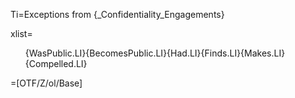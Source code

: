 Ti=Exceptions from {_Confidentiality_Engagements}

xlist=<ol>{WasPublic.LI}{BecomesPublic.LI}{Had.LI}{Finds.LI}{Makes.LI}{Compelled.LI}</ol>

=[OTF/Z/ol/Base]
